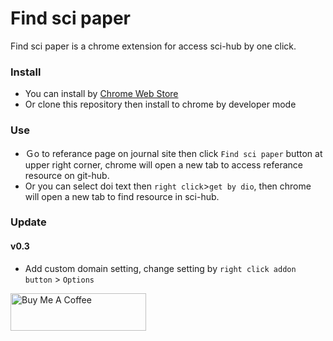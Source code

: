 # Find sci paper

Find sci paper is a chrome extension for access sci-hub by one click.

### Install
- You can install by [Chrome Web Store](https://chrome.google.com/webstore/detail/find-sci-paper/ocofgmnfmjndinnmdimpmijogpaljmal?hl=zh-TW)
- Or clone this repository then install to chrome by developer mode

### Use
- Ｇo to referance page on journal site then click `Find sci paper` button at upper right corner, chrome will open a new tab to access referance resource on git-hub.
- Or you can select doi text then `right click`>`get by dio`, then chrome will open a new tab to find resource in sci-hub.

### Update
#### v0.3
- Add custom domain setting, change setting by `right click addon button` > `Options`

<a href="https://www.buymeacoffee.com/tomatosoup" target="_blank"><img src="https://cdn.buymeacoffee.com/buttons/v2/default-yellow.png" alt="Buy Me A Coffee" style="height: 60px !important;width: 217px !important;" ></a>